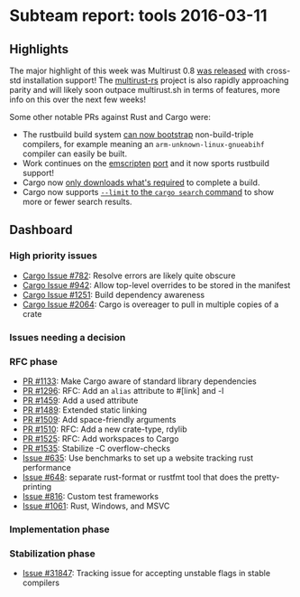 # Subteam report: tools 2016-03-11

## Highlights

The major highlight of this week was Multirust 0.8 [was released][multirust]
with cross-std installation support! The [multirust-rs] project is also rapidly
approaching parity and will likely soon outpace multirust.sh in terms of
features, more info on this over the next few weeks!

Some other notable PRs against Rust and Cargo were:

* The rustbuild build system [can now bootstrap][bootstrap] non-build-triple
  compilers, for example meaning an `arm-unknown-linux-gnueabihf` compiler can
  easily be built.
* Work continues on the [emscripten][emscripten1] [port][emscripten2] and it now
  sports rustbuild support!
* Cargo now [only downloads what's required][cargo-download] to complete a
  build.
* Cargo now supports [`--limit` to the `cargo search` command][cargo-search] to
  show more or fewer search results.

[multirust]: http://users.rust-lang.org/t/multirust-0-8-with-cross-std-installation/4901
[multirust-rs]: https://github.com/Diggsey/multirust-rs
[bootstrap]: https://github.com/rust-lang/rust/pull/31884
[emscripten1]: https://github.com/rust-lang/rust/pull/31986
[emscripten2]: https://github.com/rust-lang/rust/pull/31985
[cargo-download]: https://github.com/rust-lang/cargo/pull/2406
[cargo-search]: https://github.com/rust-lang/cargo/pull/2439

## Dashboard

### High priority issues

- [Cargo Issue #782](https://github.com/rust-lang/cargo/issues/782):
  Resolve errors are likely quite obscure
- [Cargo Issue #942](https://github.com/rust-lang/cargo/issues/942):
  Allow top-level overrides to be stored in the manifest
- [Cargo Issue #1251](https://github.com/rust-lang/cargo/issues/1251):
  Build dependency awareness
- [Cargo Issue #2064](https://github.com/rust-lang/cargo/issues/2064):
  Cargo is overeager to pull in multiple copies of a crate

### Issues needing a decision


### RFC phase

- [PR #1133](https://github.com/rust-lang/rfcs/pull/1133):
  Make Cargo aware of standard library dependencies
- [PR #1296](https://github.com/rust-lang/rfcs/pull/1296):
  RFC: Add an `alias` attribute to #[link] and -l
- [PR #1459](https://github.com/rust-lang/rfcs/pull/1459):
  Add a used attribute
- [PR #1489](https://github.com/rust-lang/rfcs/pull/1489):
  Extended static linking
- [PR #1509](https://github.com/rust-lang/rfcs/pull/1509):
  Add space-friendly arguments
- [PR #1510](https://github.com/rust-lang/rfcs/pull/1510):
  RFC: Add a new crate-type, rdylib
- [PR #1525](https://github.com/rust-lang/rfcs/pull/1525):
  RFC: Add workspaces to Cargo
- [PR #1535](https://github.com/rust-lang/rfcs/pull/1535):
  Stabilize -C overflow-checks
- [Issue #635](https://github.com/rust-lang/rfcs/issues/635):
  Use benchmarks to set up a website tracking rust performance
- [Issue #648](https://github.com/rust-lang/rfcs/issues/648):
  separate rust-format or rustfmt tool that does the pretty-printing
- [Issue #816](https://github.com/rust-lang/rfcs/issues/816):
  Custom test frameworks
- [Issue #1061](https://github.com/rust-lang/rfcs/issues/1061):
  Rust, Windows, and MSVC

### Implementation phase


### Stabilization phase

- [Issue #31847](https://github.com/rust-lang/rust/issues/31847):
  Tracking issue for accepting unstable flags in stable compilers

